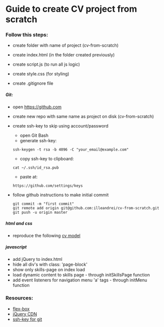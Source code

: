 # Guide to create CV project from scratch

### Follow this steps:
- create folder with name of project (cv-from-scratch)

- create index.html (in the folder created previously)
- create script.js (to run all js logic)
- create style.css (for styling)
- create .gitignore file

##### Git:
- open https://github.com
- create new repo with same name as project on disk (cv-from-scratch)
- create ssh-key to skip using account/password
    - open Git Bash
    - generate ssh-key: 
    ```
    ssh-keygen -t rsa -b 4096 -C "your_email@example.com"
    ```
    - copy ssh-key to clipboard: 
    ```
    cat ~/.ssh/id_rsa.pub
    ```
    - paste at: 
    ```
    https://github.com/settings/keys
    ``` 

- follow github instructions to make initial commit
    ```
    git commit -m "first commit"
    git remote add origin git@github.com:illeandrei/cv-from-scratch.git
    git push -u origin master
    ```

##### html and css
- reproduce the following [cv model](https://nmatei.github.io/)


##### javascript
- add jQuery to index.html
- hide all div's with class: 'page-block'
- show only skills-page on index load
- load dynamic content to skills page - through initSkillsPage function
- add event listeners for navigation menu 'a' tags - through initMenu function

### Resources:
- [flex-box](https://css-tricks.com/snippets/css/a-guide-to-flexbox/)
- [jQuery CDN](https://code.jquery.com/)
- [ssh-key for git](https://help.github.com/articles/generating-a-new-ssh-key-and-adding-it-to-the-ssh-agent/)